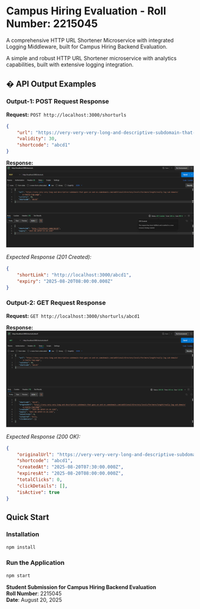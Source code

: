 # Campus Hiring Evaluation - Roll Number: 2215045

A comprehensive HTTP URL Shortener Microservice with integrated Logging Middleware, built for Campus Hiring Backend Evaluation.

A simple and robust HTTP URL Shortener microservice with analytics capabilities, built with extensive logging integration.

## � API Output Examples

### Output-1: POST Request Response
**Request:** `POST http://localhost:3000/shorturls`
```json
{
    "url": "https://very-very-very-long-and-descriptive-subdomain-that-goes-on-and-on.somedomain.com/additional/directory/levels/for/more/length/really-log-sub-domain/a-really-log-page",
    "validity": 30,
    "shortcode": "abcd1"
}
```

**Response:**
![Output-1: POST Response](output-1.png)

*Expected Response (201 Created):*
```json
{
    "shortLink": "http://localhost:3000/abcd1",
    "expiry": "2025-08-20T08:00:00.000Z"
}
```

### Output-2: GET Request Response
**Request:** `GET http://localhost:3000/shorturls/abcd1`

**Response:**
![Output-2: GET Response](output-2.png)

*Expected Response (200 OK):*
```json
{
    "originalUrl": "https://very-very-very-long-and-descriptive-subdomain-that-goes-on-and-on.somedomain.com/additional/directory/levels/for/more/length/really-log-sub-domain/a-really-log-page",
    "shortcode": "abcd1",
    "createdAt": "2025-08-20T07:30:00.000Z",
    "expiresAt": "2025-08-20T08:00:00.000Z",
    "totalClicks": 0,
    "clickDetails": [],
    "isActive": true
}
```





## Quick Start

### Installation
```bash
npm install
```

### Run the Application
```bash
npm start

```


**Student Submission for Campus Hiring Backend Evaluation**  
**Roll Number**: 2215045  
**Date**: August 20, 2025
